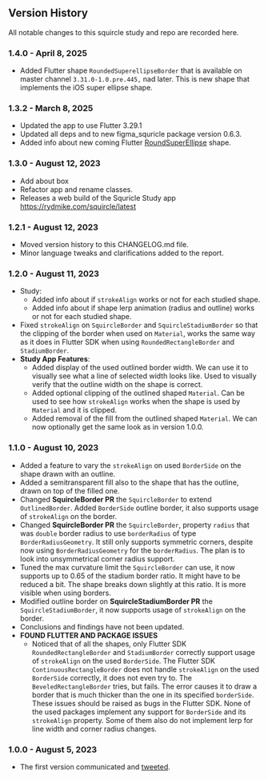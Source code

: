 ## Version History

All notable changes to this squircle study and repo are recorded here.


### 1.4.0 - April 8, 2025

* Added Flutter shape `RoundedSuperellipseBorder` that is available on master channel `3.31.0-1.0.pre.445,` nad later. This is new shape that implements the iOS super ellipse shape. 

### 1.3.2 - March 8, 2025

* Updated the app to use Flutter 3.29.1
* Updated all deps and to new figma_squricle package version 0.6.3.
* Added info about new coming Flutter [RoundSuperEllipse](https://github.com/rydmike/squircle_study?tab=readme-ov-file#flutter-squircle-status-march-8-2025) shape.

### 1.3.0 - August 12, 2023

* Add about box
* Refactor app and rename classes.
* Releases a web build of the Squricle Study app https://rydmike.com/squircle/latest

### 1.2.1 - August 12, 2023

* Moved version history to this CHANGELOG.md file.
* Minor language tweaks and clarifications added to the report.

### 1.2.0 - August 11, 2023

* Study:
    * Added info about if `strokeAlign` works or not for each studied shape.
    * Added info about if shape lerp animation (radius and outline) works or not for each studied shape.
* Fixed `strokeAlign` on `SquircleBorder` and `SquircleStadiumBorder` so that the clipping of the border when used on `Material`, works the same way as it does in Flutter SDK when using `RoundedRectangleBorder` and `StadiumBorder`.
* **Study App Features**:
    * Added display of the used outlined border width. We can use it to visually see what a line of selected width looks like. Used to visually verify that the outline width on the shape is correct.
    * Added optional clipping of the outlined shaped `Material`. Can be used to see how `strokeAlign` works when the shape is used by `Material` and it is clipped.
    * Added removal of the fill from the outlined shaped `Material`. We can now optionally get the same look as in version 1.0.0.

### 1.1.0 - August 10, 2023

* Added a feature to vary the `strokeAlign` on used `BorderSide` on the shape drawn with an outline.
* Added a semitransparent fill also to the shape that has the outline, drawn on top of the filled one.
* Changed **SquircleBorder PR** the `SquircleBorder` to extend `OutlinedBorder`. Added `BorderSide` outline border, it also supports usage of `strokeAlign` on the border.
* Changed **SquircleBorder PR** the `SquircleBorder`, property `radius` that was `double` border radius to use `borderRadius` of type `BorderRadiusGeometry`. It still only supports symmetric corners, despite now using `BorderRadiusGeometry` for the `borderRadius`. The plan is to look into unsymmetrical corner radius support.
* Tuned the max curvature limit the `SquircleBorder` can use, it now supports up to 0.65 of the stadium border ratio. It might have to be reduced a bit. The shape breaks down slightly at this ratio. It is more visible when using borders.
* Modified outline border on **SquircleStadiumBorder PR** the `SquircleStadiumBorder`, it now supports usage of `strokeAlign` on the border.
* Conclusions and findings have not been updated.
* **FOUND FLUTTER AND PACKAGE ISSUES**
  * Noticed that of all the shapes, only Flutter SDK `RoundedRectangleBorder` and `StadiumBorder` correctly support usage of `strokeAlign` on the used `BorderSide`. The Flutter SDK `ContinuousRectangleBorder` does not handle `strokeAlign` on the used `BorderSide` correctly, it does not even try to. The `BeveledRectangleBorder` tries, but fails. The error causes it to draw a border that is much thicker than the one in its specified `borderSide`. These issues should be raised as bugs in the Flutter SDK. None of the used packages implement any support for `BorderSide` and its `strokeAlign` property. Some of them also do not implement lerp for line width and corner radius changes.

### 1.0.0 - August 5, 2023

* The first version communicated and [tweeted](https://twitter.com/RydMike/status/1687813486963724288).
